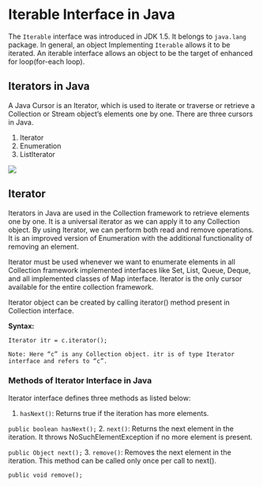 # Iterable Interface in Java

The `Iterable` interface was introduced in JDK 1.5. 
It belongs to `java.lang` package. In general, an object 
Implementing `Iterable` allows it to be iterated. An iterable 
interface allows an object to be the target of enhanced 
for loop(for-each loop). 

## Iterators in Java

A Java Cursor is an Iterator, which is used to iterate or 
traverse or retrieve a Collection or Stream object’s 
elements one by one. There are three cursors in Java.

1. Iterator
2. Enumeration
3. ListIterator

<img src="https://media.geeksforgeeks.org/wp-content/uploads/20211222114908/Imagereedit-660x330.jpg">

## Iterator

Iterators in Java are used in the Collection framework 
to retrieve elements one by one. It is a universal 
iterator as we can apply it to any Collection object. 
By using Iterator, we can perform both read and remove 
operations. It is an improved version of Enumeration with 
the additional functionality of removing an element.

Iterator must be used whenever we want to enumerate elements 
in all Collection framework implemented interfaces like 
Set, List, Queue, Deque, and all implemented classes of 
Map interface. Iterator is the only cursor available for 
the entire collection framework.

Iterator object can be created by calling iterator() 
method present in Collection interface.

**Syntax:**

`Iterator itr = c.iterator();`

`Note: Here “c” is any Collection object. itr is of type Iterator interface and refers to “c”.`

### Methods of Iterator Interface in Java

Iterator interface defines three methods as listed below:

1. `hasNext()`: Returns true if the iteration has more elements.

`public boolean hasNext();`
2. `next()`: Returns the next element in the iteration. It throws NoSuchElementException if no more element is present.

`public Object next();`
3. `remove()`: Removes the next element in the iteration. This method can be called only once per call to next().

`public void remove();`